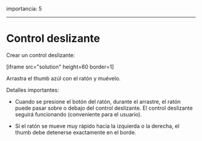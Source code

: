 importancia: 5

---

# Control deslizante

Crear un control deslizante:

[iframe src="solution" height=60 border=1]

Arrastra el thumb azúl con el ratón y muévelo.

Detalles importantes:

- Cuando se presione el botón del ratón, durante el arrastre, el ratón puede pasar sobre o debajo del control deslizante. El control deslizante seguirá funcionando (conveniente para el usuario).

- Si el ratón se mueve muy rápido hacia la izquierda o la derecha, el thumb debe detenerse exactamente en el borde.
